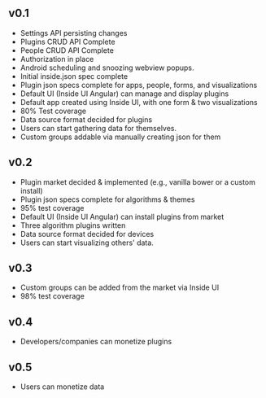 ## v0.1
 - Settings API persisting changes
 - Plugins CRUD API Complete
 - People CRUD API Complete
 - Authorization in place
 - Android scheduling and snoozing webview popups.
 - Initial inside.json spec complete
 - Plugin json specs complete for apps, people, forms, and visualizations
 - Default UI (Inside UI Angular) can manage and display plugins
 - Default app created using Inside UI, with one form & two visualizations
 - 80% Test coverage
 - Data source format decided for plugins
 - Users can start gathering data for themselves.
 - Custom groups addable via manually creating json for them

## v0.2
 - Plugin market decided & implemented (e.g., vanilla bower or a custom install)
 - Plugin json specs complete for algorithms & themes
 - 95% test coverage
 - Default UI (Inside UI Angular) can install plugins from market
 - Three algorithm plugins written
 - Data source format decided for devices
 - Users can start visualizing others' data.

## v0.3
 - Custom groups can be added from the market via Inside UI
 - 98% test coverage

## v0.4
 - Developers/companies can monetize plugins

## v0.5
 - Users can monetize data
